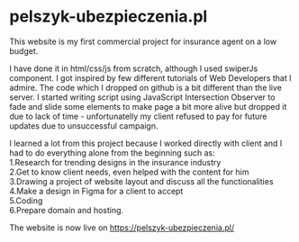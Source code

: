# pelszyk-ubezpieczenia.pl

This website is my first commercial project for insurance agent on a low budget.

I have done it in html/css/js from scratch, although I used swiperJs component. I got inspired by few different tutorials of Web Developers that I admire. 
The code which I dropped on github is a bit different than the live server. I started writing script using JavaScript Intersection Observer to fade and slide some elements to make page a bit more alive but dropped it due to lack of time - unfortunatelly my client refused to pay for future updates due to unsuccessful campaign.

I learned a lot from this project because I worked directly with client and I had to do everything alone from the beginning such as:<br>
1.Research for trending designs in the insurance industry<br>
2.Get to know client needs, even helped with the content for him<br>
3.Drawing a project of website layout and discuss all the functionalities<br>
4.Make a design in Figma for a client to accept<br>
5.Coding<br>
6.Prepare domain and hosting.<br>


The website is now live on https://pelszyk-ubezpieczenia.pl/
